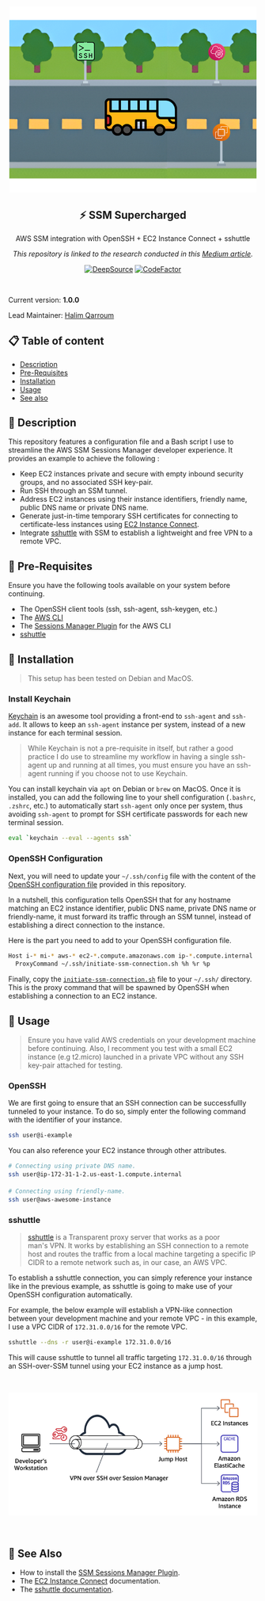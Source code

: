 <p align="center">
  <img width="500" src="assets/icon.png">
  <h2 align="center">⚡ SSM Supercharged</h2>
  <p align="center">AWS SSM integration with OpenSSH + EC2 Instance Connect + sshuttle<p>
  <p align="center"><em>This repository is linked to the research conducted in this <a href="https://halim.qarroum.com/ssm-sessions-manager-on-steroids-83e01d5f11f4">Medium article</a>.</em></p>
  <p align="center">
    <a href="https://deepsource.io/gh/HQarroum/ssm-supercharged/?ref=repository-badge}" target="_blank"><img alt="DeepSource" title="DeepSource" src="https://deepsource.io/gh/HQarroum/ssm-supercharged.svg/?label=active+issues&show_trend=true&token=u6fp0Ak9RQrsjdsi-Bda3azf"/></a>
    <a href="https://www.codefactor.io/repository/github/hqarroum/ssm-supercharged"><img src="https://www.codefactor.io/repository/github/hqarroum/ssm-supercharged/badge" alt="CodeFactor" /></a>
  </p>
</p>
<br>

Current version: **1.0.0**

Lead Maintainer: [Halim Qarroum](mailto:hqm.post@gmail.com)

## 📋 Table of content

- [Description](#-description)
- [Pre-Requisites](#-pre-requisites)
- [Installation](#-installation)
- [Usage](#-usage)
- [See also](#-see-also)

## 🔰 Description

This repository features a configuration file and a Bash script I use to streamline the AWS SSM Sessions Manager developer experience. It provides an example to achieve the following :

- Keep EC2 instances private and secure with empty inbound security groups, and no associated SSH key-pair.
- Run SSH through an SSM tunnel.
- Address EC2 instances using their instance identifiers, friendly name, public DNS name or private DNS name.
- Generate just-in-time temporary SSH certificates for connecting to certificate-less instances using [EC2 Instance Connect](https://docs.aws.amazon.com/AWSEC2/latest/UserGuide/Connect-using-EC2-Instance-Connect.html).
- Integrate [sshuttle](https://github.com/sshuttle/sshuttle) with SSM to establish a lightweight and free VPN to a remote VPC.

## 🎒 Pre-Requisites

Ensure you have the following tools available on your system before continuing.

- The OpenSSH client tools (ssh, ssh-agent, ssh-keygen, etc.)
- The [AWS CLI](https://docs.aws.amazon.com/cli/latest/userguide/getting-started-install.html)
- The [Sessions Manager Plugin](https://docs.aws.amazon.com/systems-manager/latest/userguide/session-manager-working-with-install-plugin.html) for the AWS CLI
- [sshuttle](https://github.com/sshuttle/sshuttle)

## 🚀 Installation

> This setup has been tested on Debian and MacOS.

### Install Keychain

[Keychain](https://www.funtoo.org/Funtoo:Keychain) is an awesome tool providing a front-end to `ssh-agent` and `ssh-add`. It allows to keep an `ssh-agent` instance per system, instead of a new instance for each terminal session.

> While Keychain is not a pre-requisite in itself, but rather a good practice I do use to streamline my workflow in having a single ssh-agent up and running at all times, you must ensure you have an ssh-agent running if you choose not to use Keychain.

You can install keychain via `apt` on Debian or `brew` on MacOS. Once it is installed, you can add the following line to your shell configuration (`.bashrc`, `.zshrc`, etc.) to automatically start `ssh-agent` only once per system, thus avoiding `ssh-agent` to prompt for SSH certificate passwords for each new terminal session.

```bash
eval `keychain --eval --agents ssh`
```

### OpenSSH Configuration

Next, you will need to update your `~/.ssh/config` file with the content of the [OpenSSH configuration file](./src/ssh_config) provided in this repository.

In a nutshell, this configuration tells OpenSSH that for any hostname matching an EC2 instance identifier, public DNS name, private DNS name or friendly-name, it must forward its traffic through an SSM tunnel, instead of establishing a direct connection to the instance.

Here is the part you need to add to your OpenSSH configuration file.

```bash
Host i-* mi-* aws-* ec2-*.compute.amazonaws.com ip-*.compute.internal
  ProxyCommand ~/.ssh/initiate-ssm-connection.sh %h %r %p
```

Finally, copy the [`initiate-ssm-connection.sh`](./src/initiate-ssm-connection.sh) file to your `~/.ssh/` directory. This is the proxy command that will be spawned by OpenSSH when establishing a connection to an EC2 instance.

## 🚌 Usage

> Ensure you have valid AWS credentials on your development machine before continuing. Also, I recomment you test with a small EC2 instance (e.g t2.micro) launched in a private VPC without any SSH key-pair attached for testing.

### OpenSSH

We are first going to ensure that an SSH connection can be successfullly tunneled to your instance. To do so, simply enter the following command with the identifier of your instance.

```bash
ssh user@i-example
```

You can also reference your EC2 instance through other attributes.

```bash
# Connecting using private DNS name.
ssh user@ip-172-31-1-2.us-east-1.compute.internal

# Connecting using friendly-name.
ssh user@aws-awesome-instance
```

### sshuttle

> [sshuttle](https://github.com/sshuttle/sshuttle) is a Transparent proxy server that works as a poor man's VPN. It works by establishing an SSH connection to a remote host and routes the traffic from a local machine targeting a specific IP CIDR to a remote network such as, in our case, an AWS VPC.

To establish a sshuttle connection, you can simply reference your instance like in the previous example, as sshuttle is going to make use of your OpenSSH configuration automatically.

For example, the below example will establish a VPN-like connection between your development machine and your remote VPC - in this example, I use a VPC CIDR of `172.31.0.0/16` for the remote VPC.

```bash
sshuttle --dns -r user@i-example 172.31.0.0/16
```

This will cause sshuttle to tunnel all traffic targeting `172.31.0.0/16` through an SSH-over-SSM tunnel using your EC2 instance as a jump host.

<br />
<p align="center">
  <img width="700" src="assets/sshuttle-diagram.png">
</p>
<br />

## 👀 See Also

- How to install the [SSM Sessions Manager Plugin](https://docs.aws.amazon.com/systems-manager/latest/userguide/session-manager-working-with-install-plugin.html). 
- The [EC2 Instance Connect](https://docs.aws.amazon.com/AWSEC2/latest/UserGuide/Connect-using-EC2-Instance-Connect.html) documentation.
- The [sshuttle documentation](https://github.com/sshuttle/sshuttle).

